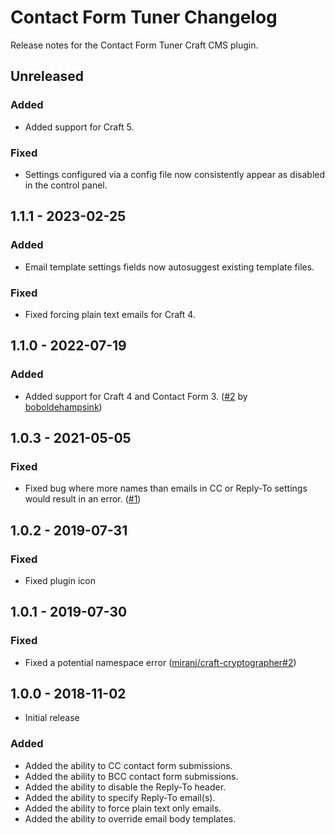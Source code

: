 # Contact Form Tuner Changelog

Release notes for the Contact Form Tuner Craft CMS plugin.



## Unreleased

### Added
- Added support for Craft 5.

### Fixed
- Settings configured via a config file now consistently appear as disabled in the control panel.



## 1.1.1 - 2023-02-25

### Added
- Email template settings fields now autosuggest existing template files.

### Fixed
- Fixed forcing plain text emails for Craft 4.



## 1.1.0 - 2022-07-19

### Added
- Added support for Craft 4 and Contact Form 3. ([#2](https://github.com/miranj/craft-contact-form-tuner/pull/2) by [boboldehampsink](https://github.com/boboldehampsink))



## 1.0.3 - 2021-05-05

### Fixed
- Fixed bug where more names than emails in CC or Reply-To settings would result in an error. ([#1](https://github.com/miranj/craft-contact-form-tuner/issues/1))



## 1.0.2 - 2019-07-31

### Fixed
- Fixed plugin icon



## 1.0.1 - 2019-07-30

### Fixed
- Fixed a potential namespace error ([miranj/craft-cryptographer#2](https://github.com/miranj/craft-cryptographer/issues/2))



## 1.0.0 - 2018-11-02
- Initial release

### Added
- Added the ability to CC contact form submissions.
- Added the ability to BCC contact form submissions.
- Added the ability to disable the Reply-To header.
- Added the ability to specify Reply-To email(s).
- Added the ability to force plain text only emails.
- Added the ability to override email body templates.

